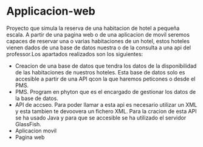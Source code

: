 # Applicacion-web
Proyecto que simula la reserva de una habitacion de hotel a pequeña escala. A partir de una pagina web o de una aplicacion de movil seremos capaces de reservar una o varias habitaciones de un hotel, estos hoteles vienen dados de una base de datos nuestra o de la consulta a una api del professor.Los apartados realizados son los siguientes:
- Creacion de una base de datos que tendra los datos de la disponibilidad de las habitaciones de nuestros hoteles. Esta base de datos solo es accesible a partir de una API qcon la que haremos peticones o desde el PMS.
- PMS. Program en phyton que es el encargado de gestionar los datos de la base de datos.
- API de accseo. Para poder llamar a esta api es necesario utilizar un XML y esta tambien te devoovera un fichero XML. Para la cracion de esta API se ha usado Java y para que se accesible se ha utilizado el servidor GlassFish.
- Aplicacion movil
- Pagina web
